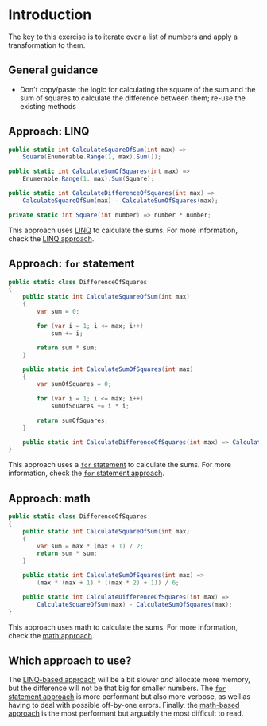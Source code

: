 # Introduction

The key to this exercise is to iterate over a list of numbers and apply a transformation to them.

## General guidance

- Don't copy/paste the logic for calculating the square of the sum and the sum of squares to calculate the difference between them; re-use the existing methods

## Approach: LINQ

```csharp
public static int CalculateSquareOfSum(int max) =>
    Square(Enumerable.Range(1, max).Sum());

public static int CalculateSumOfSquares(int max) =>
    Enumerable.Range(1, max).Sum(Square);

public static int CalculateDifferenceOfSquares(int max) =>
    CalculateSquareOfSum(max) - CalculateSumOfSquares(max);

private static int Square(int number) => number * number;
```

This approach uses [LINQ][linq] to calculate the sums.
For more information, check the [LINQ approach][approach-linq].

## Approach: `for` statement

```csharp
public static class DifferenceOfSquares
{
    public static int CalculateSquareOfSum(int max)
    {
        var sum = 0;

        for (var i = 1; i <= max; i++)
            sum += i;

        return sum * sum;
    }

    public static int CalculateSumOfSquares(int max)
    {
        var sumOfSquares = 0;

        for (var i = 1; i <= max; i++)
            sumOfSquares += i * i;

        return sumOfSquares;
    }

    public static int CalculateDifferenceOfSquares(int max) => CalculateSquareOfSum(max) - CalculateSumOfSquares(max);
}
```

This approach uses a [`for` statement][for-statement] to calculate the sums.
For more information, check the [`for` statement approach][approach-for-statement].

## Approach: math

```csharp
public static class DifferenceOfSquares
{
    public static int CalculateSquareOfSum(int max)
    {
        var sum = max * (max + 1) / 2;
        return sum * sum;
    }

    public static int CalculateSumOfSquares(int max) =>
        (max * (max + 1) * ((max * 2) + 1)) / 6;

    public static int CalculateDifferenceOfSquares(int max) =>
        CalculateSquareOfSum(max) - CalculateSumOfSquares(max);
}
```

This approach uses math to calculate the sums.
For more information, check the [math approach][approach-math].

## Which approach to use?

The [LINQ-based approach][approach-linq] will be a bit slower _and_ allocate more memory, but the difference will not be that big for smaller numbers.
The [`for` statement approach][approach-for-statement] is more performant but also more verbose, as well as having to deal with possible off-by-one errors.
Finally, the [math-based approach][approach-math] is the most performant but arguably the most difficult to read.

[approach-linq]: https://exercism.org/tracks/csharp/exercises/difference-of-squares/approaches/linq
[approach-for-statement]: https://exercism.org/tracks/csharp/exercises/difference-of-squares/approaches/for-statement
[approach-math]: https://exercism.org/tracks/csharp/exercises/difference-of-squares/approaches/math
[linq]: https://learn.microsoft.com/en-us/dotnet/csharp/programming-guide/concepts/linq/
[extension-methods]: https://docs.microsoft.com/en-us/dotnet/csharp/programming-guide/classes-and-structs/extension-methods
[for-statement]: https://learn.microsoft.com/en-us/dotnet/csharp/language-reference/statements/iteration-statements#the-for-statement
